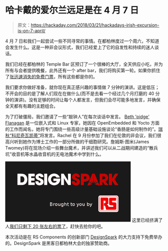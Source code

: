 # 哈卡戴的爱尔兰远足是在 4 月 7 日

> 原文：<https://hackaday.com/2018/03/21/hackadays-irish-excursion-is-on-7-april/>

4 月 7 日和我们一起尝试一些不同寻常的事情。在都柏林度过一个周六，不知道会发生什么。这是一种非会议形式，我们已经爱上了它的自发性和持续的迷人谈话。

我们已经在都柏林的 Temple Bar 区预订了一个很棒的大厅，全天供应小吃，并为所有与会者提供晚餐，此外还有一个 after bar，我们将购买第一轮。如果你抓住了[张迅速消失的免费门票](https://www.eventbrite.com/e/hackaday-dublin-unconference-tickets-43179374672?aff=hadcom0321)，所有这些都是你的。

我们要求你做好准备，就你现在真正感兴趣的事情做 7 分钟的演讲。这是低压；不开会的目的是了解人们现在在做什么(而不是去看一个经过几个月打磨的 40 分钟的演讲)。没有足够的时间让每个人都发言，但我们会尽可能多地发言，并确保全天都有有趣的主题组合。

为了打破僵局，我们邀请了一些“敲钟人”在每次谈话中发言。 [Beth 'pidge' Flanagan](https://twitter.com/Toganlabs) 是一位嵌入式和 Linux 专家，她因在 OpenEmbedded 和 Yocto 方面的工作而闻名，她将专门围绕一些高级计量基础设施谈论“香肠是如何制作的”。[瑞秋“科尼奇瓦凯蒂”](https://twitter.com/konichiwakitty)将发言。Rachel 在 9 月份参加了我们在伦敦的非会议，我们很高兴听到她作为博士工作的一部分所做的干细胞研究。詹姆斯·图米(James Twomey)将在现场介绍一些舞台魔术，并讲述我们可以从二战期间建造的“散兵坑”收音机等水晶收音机的无电池魔术中学到什么。

[![DesignSpark Logo](img/a521a0106be31efbe55207d367edfa6c.png)](https://www.rs-online.com/designspark/home) 这里已经挤满了人[我们只剩下 20 张左右的票了](https://www.eventbrite.com/e/hackaday-dublin-unconference-tickets-43179374672?aff=hadcom0321)，赶快去抢你的吧。

本次活动是在 RS Components 的创新部门 [DesignSpark](https://www.rs-online.com/designspark/home) 的大力支持下免费举办的。DesignSpark 是黑客日都柏林大会的独家赞助商。
